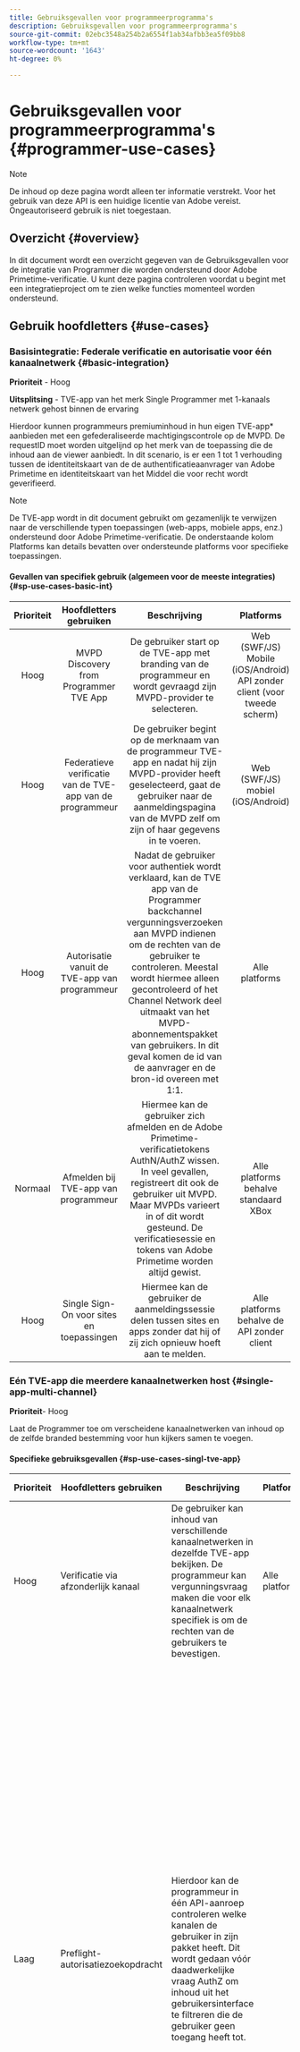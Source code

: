 ```yaml
---
title: Gebruiksgevallen voor programmeerprogramma's
description: Gebruiksgevallen voor programmeerprogramma's
source-git-commit: 02ebc3548a254b2a6554f1ab34afbb3ea5f09bb8
workflow-type: tm+mt
source-wordcount: '1643'
ht-degree: 0%

---
```


# Gebruiksgevallen voor programmeerprogramma&#39;s {#programmer-use-cases}

>[!NOTE]
>
>De inhoud op deze pagina wordt alleen ter informatie verstrekt. Voor het gebruik van deze API is een huidige licentie van Adobe vereist. Ongeautoriseerd gebruik is niet toegestaan.

## Overzicht {#overview}

In dit document wordt een overzicht gegeven van de Gebruiksgevallen voor de integratie van Programmer die worden ondersteund door Adobe Primetime-verificatie. U kunt deze pagina controleren voordat u begint met een integratieproject om te zien welke functies momenteel worden ondersteund.

## Gebruik hoofdletters {#use-cases}


### Basisintegratie: Federale verificatie en autorisatie voor één kanaalnetwerk {#basic-integration}

**Prioriteit** - Hoog

**Uitsplitsing** - TVE-app van het merk Single Programmer met 1-kanaals netwerk gehost binnen de ervaring

Hierdoor kunnen programmeurs premiuminhoud in hun eigen TVE-app* aanbieden met een gefederaliseerde machtigingscontrole op de MVPD. De requestID moet worden uitgelijnd op het merk van de toepassing die de inhoud aan de viewer aanbiedt. In dit scenario, is er een 1 tot 1 verhouding tussen de identiteitskaart van de de authentificatieaanvrager van Adobe Primetime en identiteitskaart van het Middel die voor recht wordt geverifieerd.

>[!NOTE]
>
>De TVE-app wordt in dit document gebruikt om gezamenlijk te verwijzen naar de verschillende typen toepassingen (web-apps, mobiele apps, enz.) ondersteund door Adobe Primetime-verificatie. De onderstaande kolom Platforms kan details bevatten over ondersteunde platforms voor specifieke toepassingen.

#### Gevallen van specifiek gebruik (algemeen voor de meeste integraties) {#sp-use-cases-basic-int}

| Prioriteit | Hoofdletters gebruiken | Beschrijving | Platforms | MVPD-notities |
|:--------:|:-----------------------------------------------------:|:------------------------------------------------------------------------------------------------------------------------------------------------------------------------------------------------------------------------------------------------------------------------------------------------------------------------------------------------:|:----------------------------------------------------------------------------:|:-----------------------------------------:|
| Hoog | MVPD Discovery from Programmer TVE App | De gebruiker start op de TVE-app met branding van de programmeur en wordt gevraagd zijn MVPD-provider te selecteren. | Web (SWF/JS) Mobile (iOS/Android) API zonder client (voor tweede scherm) |                                           |
| Hoog | Federatieve verificatie van de TVE-app van de programmeur | De gebruiker begint op de merknaam van de programmeur TVE-app en nadat hij zijn MVPD-provider heeft geselecteerd, gaat de gebruiker naar de aanmeldingspagina van de MVPD zelf om zijn of haar gegevens in te voeren. | Web (SWF/JS) mobiel (iOS/Android) |                                           |
| Hoog | Autorisatie vanuit de TVE-app van programmeur | Nadat de gebruiker voor authentiek wordt verklaard, kan de TVE app van de Programmer backchannel vergunningsverzoeken aan MVPD indienen om de rechten van de gebruiker te controleren. Meestal wordt hiermee alleen gecontroleerd of het Channel Network deel uitmaakt van het MVPD-abonnementspakket van gebruikers.                                  In dit geval komen de id van de aanvrager en de bron-id overeen met 1:1. | Alle platforms |                                           |
| Normaal | Afmelden bij TVE-app van programmeur | Hiermee kan de gebruiker zich afmelden en de Adobe Primetime-verificatietokens AuthN/AuthZ wissen. In veel gevallen, registreert dit ook de gebruiker uit MVPD. Maar MVPDs varieert in of dit wordt gesteund. De verificatiesessie en tokens van Adobe Primetime worden altijd gewist. | Alle platforms behalve standaard XBox | Verscheidene MVPDs steunt dit niet. |
| Hoog | Single Sign-On voor sites en toepassingen | Hiermee kan de gebruiker de aanmeldingssessie delen tussen sites en apps zonder dat hij of zij zich opnieuw hoeft aan te melden. | Alle platforms behalve de API zonder client | Vereist minstens SDK 1.7 voor sommige MVPDs. |

### Eén TVE-app die meerdere kanaalnetwerken host {#single-app-multi-channel}

**Prioriteit**- Hoog

Laat de Programmer toe om verscheidene kanaalnetwerken van inhoud op de zelfde branded bestemming voor hun kijkers samen te voegen.

#### Specifieke gebruiksgevallen {#sp-use-cases-singl-tve-app}

| Prioriteit | Hoofdletters gebruiken | Beschrijving | Platforms | MVPD-notities |
|--------|------------------------------|---------------------------------------------------------------------------------------------------------------------------------------------------------------------------------------------------------------------------------------------|-------------|-------------------------------------------------------------------------------------------------------------------------------------------------------------------------------------------------------------------------------------------------------------------------------------------------------------------------------------------------------------------------------------------------------------------------------------------------------------------------------------|
| Hoog | Verificatie via afzonderlijk kanaal | De gebruiker kan inhoud van verschillende kanaalnetwerken in dezelfde TVE-app bekijken. De programmeur kan vergunningsvraag maken die voor elk kanaalnetwerk specifiek is om de rechten van de gebruikers te bevestigen. | Alle platforms | Alle MVPD&#39;s ondersteunen dit nu in een of andere vorm. |
| Laag | Preflight-autorisatiezoekopdracht | Hierdoor kan de programmeur in één API-aanroep controleren welke kanalen de gebruiker in zijn pakket heeft. Dit wordt gedaan vóór daadwerkelijke vraag AuthZ om inhoud uit het gebruikersinterface te filtreren die de gebruiker geen toegang heeft tot. |               | De meeste MVPDs stelt deze gegevens nog niet als Attributen van de Gebruiker bloot, zodat maakt de Adobe eigenlijk vraag AuthZ om het te krijgen. Ook, zijn de meeste MVPDs beperkt tot 5 tegelijkertijd, omdat zij geen veelvoudige kanalen in één enkele vraag steunen.                             Het is zeer belangrijk om te verifiëren hoeveel kanalen de programmeur moet preflight controle. Wat het aantal ook is, we zullen moeten controleren of het prima is met de MVPD&#39;s. De meeste MVPD&#39;s ondersteunen momenteel niet meer dan vijf kanalen (derde kwartaal, 2013). |

### Toelating op bedrijfsniveau {#asset-level-authz}

**Prioriteit** - Laag

**Uitsplitsing** - Een identificator van een activum doorgeven op aanvraag voor autorisatie

**Platforms** - Alle platforms

#### Specifieke gebruiksgevallen {#sp-use-cases-asset-lvl-authz}

Laat MVPD toe om activa niveau analyses op elke vraag te krijgen AuthZ. Dit heeft het nadeel van het negeren van de Adobe Primetime authentificatie AuthZ geheime voorgeheugen.

| Prioriteit | Hoofdletters gebruiken | Beschrijving | Platforms | MVPD-notities |
|--------|-------------------------------------------------|------------------------------------------------------------------------------------------------------------------------------------------------|-------------|--------------------------------------|
| Laag | Een element-id doorgeven bij een vergunningsaanvraag | Laat MVPD toe om activa niveau analyses op elke vraag te krijgen AuthZ.  Heeft het nadeel van het negeren van de Adobe Primetime authentificatie AuthZ geheime voorgeheugen. | Alle platforms | Slechts één MVPD steunt dit momenteel. |




### Ouderlijke controles {#parental-controls}

**Prioriteit** - Laag

Hiermee schakelt u beperkingen voor MVPD-gebruikersaccounts in voor de TVE-app van de programmeur.

| Prioriteit | Hoofdletters gebruiken | Beschrijving | Platforms | MVPD-notities |
|--------|-----------------------------------------|------------------------------------------------------------------------------------------------------------------------------------------------------------------------------------------------------|--------------------------------------------|-----------------------------------|
| Laag | Inhoud filteren op basis van gebruikerskenmerken | Hiermee kan de programmeur de maximaal toegestane score voor een gebruiker controleren voordat de lijst met beschikbare inhoud voor de gebruiker wordt weergegeven. | Web (Flash/JS) mobiel (iOS/Android) | Slechts werkt met één MVPD momenteel. |
| Laag | Inhoud-beoordelingen in de AuthZ-aanvraag doorgeven | Laat de programmeur toe om de specifieke classificatie van de inhoud door te geven de gebruiker als deel van het verzoek AuthZ aan MVPD Verwant aan #3 wil letten, aangezien de classificaties typisch op het activaniveau zijn. | Alle platforms | Slechts werkt met één MVPD momenteel. |

#### Aanpassing van de MVPD-integratie per merk programmeur {#mvpd-int-cust-prog-brand}

**Prioriteit** - Normaal

Hiermee wordt aangepaste ervaring ingeschakeld tijdens AuthN- of AuthZ-foutberichten.

| Prioriteit | Hoofdletters gebruiken | Beschrijving | Platforms | MVPD-notities |
|--------|------------------------------------------------------|----------------------------------------------------------------------------------------------------------------------------------------------------------------------------------------|-----------------|-----------------------------------------|
| Normaal | Geef de Identificatiecode van de Serviceleverancier in het AuthN-verzoek door. | Laat specifieke branding op de MVPD login pagina specifiek voor de dienstverlener toe. Schakel ook automatisch de standaardinstelling in zodat deze overeenkomt met het publiek, zoals Spaans voor Univisie. | Alle platforms | Varieert door MVPD. Sommigen steunen dit niet. |
| Normaal | Aangepaste foutberichten op AuthZ-respons | Laat Programmer of merkspecifieke foutenmeldingen van MVPD toe die specifieke bericht voor upsell met een verbinding kunnen omvatten die het pakket bevordert. | Web, Android, iOS | Varieert door MVPD. Sommigen steunen dit niet. |


### Gebruiksscenario&#39;s van aangesloten apparaten {#connected-devices}

| Prioriteit | Hoofdletters gebruiken | Beschrijving | Platforms | MVPD-notities |
|--------|-------------------------------------------------------------|------------------------------------------------------------------------------------------------------------------------|---------------|----------------------------------------------------------------------------------------------------------------------------------------------------------------------------|
| Normaal | XBox LiveID SSO voor apps en consoles | Hiermee kan de gebruiker een AuthN-sessie delen tussen apps en tussen verschillende spelconsoles - gekoppeld aan hun LiveID-account. | Native XBox-SDK | De meeste MVPDs houdt niet van dit omdat het typische model het teken aan het apparaat moet binden - niet aan de gebruiker.                             We raden deze aanpak niet meer aan als dat mogelijk is. |
| Hoog | Verbonden apparaat met tokens gebonden aan de toepassings-id op het apparaat | Hiermee kan de programmeur de MVPD-machtiging in de token binden aan de appID op het apparaat waarvoor deze is uitgegeven. | Clientloze API | Hierdoor wordt het aangesloten apparaat nauwkeuriger uitgelijnd op de standaardimplementatie voor tokens.                             De verbetering moet nog een apparaat-brede identiteitskaart zijn. |

### Apparaatspecifieke lengte van AuthN TTL {#authn-ttl-length}

Schakel TVE-machtiging in voor speciale gebeurtenissen die mogelijk geen bronnen zijn in de MVPD-machtigingsdatabase, zoals normale kanalen.

| Prioriteit | Hoofdletters gebruiken | Beschrijving | Platforms | MVPD-notities |
|--------|------------------------------------|:--------------------------------------------------------------------------------------------------------------------------------------------------------------------------------------------------------------------------------------------------------------------|---------|--------------------------------------------------------------------------------------------------------------------------|
| Hoog | Verschillende TTL-waarden per platform instellen | Laat de Programmeur toe om een verschillende lengte van TTL voor Web, mobiele en aangesloten apparaten te vestigen. Adobe Primetime-verificatie ondersteunt momenteel de mogelijkheid om drie aparte TTL-waarden te hebben: Web (Flash) Mobile/HTML5 Clientless - Connected Devices |           | Sommige MVPDs plaatsen dynamisch TTL. De Adobe kan deze dynamische montages indien nodig met voeten treden, gebruikend de configuratiemontages. |

### Speciale toepassingen op basis van gebeurtenissen {#special-event}

**Prioriteit** - Laag

Schakel TVE-machtiging in voor speciale gebeurtenissen die mogelijk geen bronnen zijn in de MVPD-machtigingsdatabase, zoals normale kanalen.

| Prioriteit | Hoofdletters gebruiken | Beschrijving | Platforms | MVPD-notities |
|--------|---------------------------------------------------------------|--------------------------------------------------------------------------------------------------------------------------------------------------------------------------------------------------------------------------------------------------------------------------------------------------------------------------------------------------------------------------------------------------------------------------------------------------------------------------------------------------------------------------|-------------|------------------------------------------|
| Laag | Meerdere kanalen als proxy voor een gebeurtenis | Dit is gebeurd voor de Olympische Spelen, waar de abonnee twee verschillende kanalen in zijn pakket moest hebben om toegang te krijgen. In dit geval, leidde de authentificatie van Adobe Primetime tot een nieuwe resourceID, en had alle MVPDs de afbeelding aan de specifieke kanalen op hun eind doen.  Dat werkte prima met genoeg geavanceerd bericht. Dit was belangrijk omdat de meeste MVPDs geen veelvoudige middelvraag steunt. | Alle platforms | Ondersteund door alle MVPD&#39;s met de juiste kennisgeving. |
| Laag | Speciale nieuwe gebeurtenistoepassing, bestaande kanaalbronnen gebruiken | Dit is gedaan voor Madness van maart. De inhoudsprovider heeft een nieuwe app gemaakt met een nieuwe aanvraag-id. Alle MVPDs nodig om steun voor nieuwe requestID in hun systeem toe te voegen. De resourceIDs was normale kanalen.  Sommige MVPD&#39;s moesten ook de kanalen als geldig onder de nieuwe aanvrager in kaart brengen, zodat was meer tijd nodig voor die gevallen. | Alle platforms | Ondersteund door alle MVPD&#39;s met de juiste kennisgeving. |
| Laag | Bestaande aanvragerID, resourceID | Dit is gedaan voor het Masters golf weekend toernooi. Het was slechts een klein evenement voor een paar dagen, en de stramienen hadden hun eigen mobiele app die in orde was om de inhoud weer te geven. De programmeur was van plan om voor het de authentificatieverkeer van Adobe Primetime te betalen en enkel hun standaard aanvragerID en resourceID te gebruiken. De enige truc was dat de programmeur een mobiel cert voor het ondertekenen van de aanvragerID met de meesters had, en dat aan hun configuratie als hun reservecert voor dat weekend heeft toegevoegd. | Alle platforms | Geen invloed op MVPD&#39;s |

### Integratie van inhoudsservers {#content-server-integration}

**Prioriteit**- Normaal

Validatie van mediatoken inschakelen voordat de videostream naar de clientspeler wordt uitgebracht.
| Prioriteit | Hoofdletters gebruiken | Beschrijving | Platforms | MVPD-notities | |—|—|—|—|—| | Hoog | Programmer Federated Player - met machtiging op paginaniveau | Adobe Primetime-verificatie-API&#39;s worden uitgevoerd in JavaScript op de pagina en het token wordt doorgegeven aan de speler. Token kan op een aantal manieren worden doorgegeven aan de validatieservice: param ophalen over de URL-parameter van de validatieservice die wordt doorgegeven in de queryreeks van de externe interface-API van de stream URL FlashVars | | | | Normaal | Programmer Federated Player - met interne Player Authorization | Adobe Primetime-verificatie-API&#39;s worden uitgevoerd in het ActionScript in de speler SWF, zodat het token beschikbaar is voor de speler vanaf de callback.                                                                                                                                                                                         | | | | Hoog | Syndicated Player - Gehost op MVPD Portal met machtiging op paginaniveau met een iFrame om de speler te verpakken | Vergelijkbaar met de speler met machtiging op paginaniveau, maar met de spelerpagina die in het MVPD-portaal is geplaatst. Verificatie moet afzonderlijk plaatsvinden in het MVPD-portaal.                                                                                                                                                    |           |                        |


<!--
>[!RELATEDINFORMATION]
>
>* MVPD Integration Features
>* Entitlement Flow
>* Platform / Device Requirements
-->
